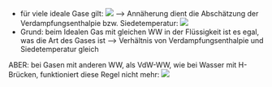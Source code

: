 - für viele ideale Gase gilt:
![](Pasted%20image%2020240531170854.png)
--> Annäherung dient die Abschätzung der Verdampfungsenthalpie bzw. Siedetemperatur:
![](Pasted%20image%2020240531171007.png)
- Grund: beim Idealen Gas mit gleichen WW in der Flüssigkeit ist es egal, was die Art des Gases ist --> Verhältnis von Verdampfungsenthalpie und Siedetemperatur gleich 

ABER: bei Gasen mit anderen WW, als VdW-WW, wie bei Wasser mit H-Brücken, funktioniert diese Regel nicht mehr:
![](Pasted%20image%2020240531171236.png)

